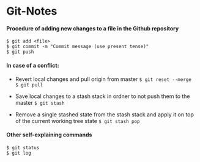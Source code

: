 # Git-Notes

#### Procedure of adding new changes to a file in the Github repository
`$ git add <file>`  
`$ git commit -m "Commit message (use present tense)"`  
`$ git push`


#### In case of a conflict:
* Revert local changes and pull origin from master
`$ git reset --merge`  
`$ git pull`

* Save local changes to a stash stack in ordner to not push them to the master
`$ git stash`

* Remove a single stashed state from the stash stack and apply it on top of the current working tree state
`$ git stash pop`


#### Other self-explaining commands
`$ git status`  
`$ git log`



